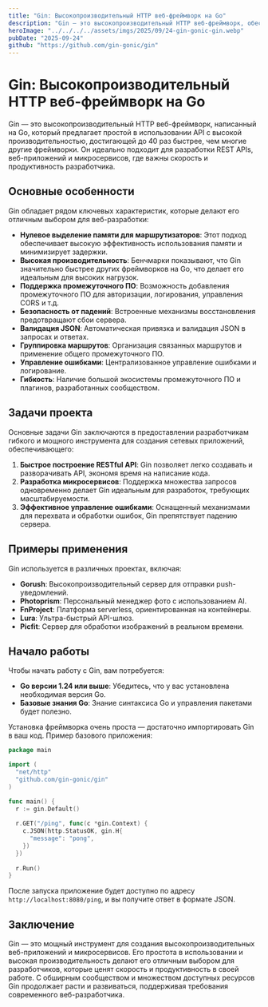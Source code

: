```yaml
---
title: "Gin: Высокопроизводительный HTTP веб-фреймворк на Go"
description: "Gin — это высокопроизводительный HTTP веб-фреймворк, обеспечивающий быстрое развитие REST API и микроуслуг с минимальными затратами на ресурсы."
heroImage: "../../../../assets/imgs/2025/09/24-gin-gonic-gin.webp"
pubDate: "2025-09-24"
github: "https://github.com/gin-gonic/gin"
---
```


# Gin: Высокопроизводительный HTTP веб-фреймворк на Go

Gin — это высокопроизводительный HTTP веб-фреймворк, написанный на Go, который предлагает простой в использовании API с высокой производительностью, достигающей до 40 раз быстрее, чем многие другие фреймворки. Он идеально подходит для разработки REST APIs, веб-приложений и микросервисов, где важны скорость и продуктивность разработчика.

## Основные особенности

Gin обладает рядом ключевых характеристик, которые делают его отличным выбором для веб-разработки:

- **Нулевое выделение памяти для маршрутизаторов**: Этот подход обеспечивает высокую эффективность использования памяти и минимизирует задержки.
- **Высокая производительность**: Бенчмарки показывают, что Gin значительно быстрее других фреймворков на Go, что делает его идеальным для высоких нагрузок.
- **Поддержка промежуточного ПО**: Возможность добавления промежуточного ПО для авторизации, логирования, управления CORS и т.д.
- **Безопасность от падений**: Встроенные механизмы восстановления предотвращают сбои сервера.
- **Валидация JSON**: Автоматическая привязка и валидация JSON в запросах и ответах.
- **Группировка маршрутов**: Организация связанных маршрутов и применение общего промежуточного ПО.
- **Управление ошибками**: Централизованное управление ошибками и логирование.
- **Гибкость**: Наличие большой экосистемы промежуточного ПО и плагинов, разработанных сообществом.

## Задачи проекта

Основные задачи Gin заключаются в предоставлении разработчикам гибкого и мощного инструмента для создания сетевых приложений, обеспечивающего:

1. **Быстрое построение RESTful API**: Gin позволяет легко создавать и разворачивать API, экономя время на написание кода.
2. **Разработка микросервисов**: Поддержка множества запросов одновременно делает Gin идеальным для разработок, требующих масштабируемости.
3. **Эффективное управление ошибками**: Оснащенный механизмами для перехвата и обработки ошибок, Gin препятствует падению сервера.

## Примеры применения

Gin используется в различных проектах, включая:

- **Gorush**: Высокопроизводительный сервер для отправки push-уведомлений.
- **Photoprism**: Персональный менеджер фото с использованием AI.
- **FnProject**: Платформа serverless, ориентированная на контейнеры.
- **Lura**: Ультра-быстрый API-шлюз.
- **Picfit**: Сервер для обработки изображений в реальном времени.

## Начало работы

Чтобы начать работу с Gin, вам потребуется:

- **Go версии 1.24 или выше**: Убедитесь, что у вас установлена необходимая версия Go.
- **Базовые знания Go**: Знание синтаксиса Go и управления пакетами будет полезно.

Установка фреймворка очень проста — достаточно импортировать Gin в ваш код. Пример базового приложения:

```go
package main

import (
  "net/http"
  "github.com/gin-gonic/gin"
)

func main() {
  r := gin.Default()
  
  r.GET("/ping", func(c *gin.Context) {
    c.JSON(http.StatusOK, gin.H{
      "message": "pong",
    })
  })
  
  r.Run()
}
```

После запуска приложение будет доступно по адресу `http://localhost:8080/ping`, и вы получите ответ в формате JSON.

## Заключение

Gin — это мощный инструмент для создания высокопроизводительных веб-приложений и микросервисов. Его простота в использовании и высокая производительность делают его отличным выбором для разработчиков, которые ценят скорость и продуктивность в своей работе. С обширным сообществом и множеством доступных ресурсов Gin продолжает расти и развиваться, поддерживая требования современного веб-разработчика.